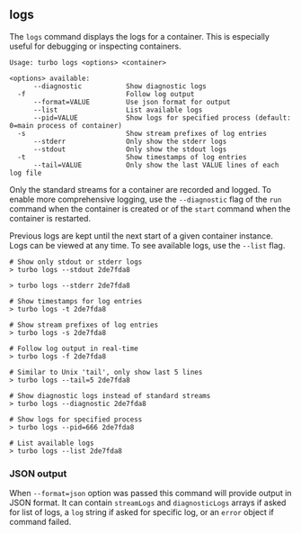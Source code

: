 ## logs

The `logs` command displays the logs for a container. This is especially useful for debugging or inspecting containers. 

```
Usage: turbo logs <options> <container>

<options> available:
      --diagnostic           Show diagnostic logs
  -f                         Follow log output
      --format=VALUE         Use json format for output
      --list                 List available logs
      --pid=VALUE            Show logs for specified process (default: 0=main process of container)
  -s                         Show stream prefixes of log entries
      --stderr               Only show the stderr logs
      --stdout               Only show the stdout logs
  -t                         Show timestamps of log entries
      --tail=VALUE           Only show the last VALUE lines of each log file
```

Only the standard streams for a container are recorded and logged. To enable more comprehensive logging, use the `--diagnostic` flag of the `run` command when the container is created or of the `start` command when the container is restarted. 

Previous logs are kept until the next start of a given container instance. Logs can be viewed at any time. To see available logs, use the `--list` flag. 

```
# Show only stdout or stderr logs
> turbo logs --stdout 2de7fda8

> turbo logs --stderr 2de7fda8

# Show timestamps for log entries
> turbo logs -t 2de7fda8

# Show stream prefixes of log entries
> turbo logs -s 2de7fda8

# Follow log output in real-time
> turbo logs -f 2de7fda8

# Similar to Unix 'tail', only show last 5 lines
> turbo logs --tail=5 2de7fda8

# Show diagnostic logs instead of standard streams
> turbo logs --diagnostic 2de7fda8

# Show logs for specified process
> turbo logs --pid=666 2de7fda8

# List available logs
> turbo logs --list 2de7fda8
```

### JSON output

When `--format=json` option was passed this command will provide output in JSON format. It can contain `streamLogs` and `diagnosticLogs` arrays if asked for list of logs, a `log` string if asked for specific log, or an `error` object if command failed.
